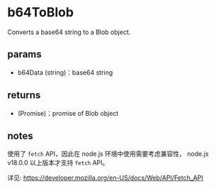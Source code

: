 # b64ToBlob

Converts a base64 string to a Blob object.

## params

-   b64Data (string)：base64 string

## returns

-   (Promise<Blob>)：promise of Blob object

## notes

使用了 `fetch` API，因此在 node.js 环境中使用需要考虑兼容性， node.js v18.0.0 以上版本才支持 `fetch` API。

详见: https://developer.mozilla.org/en-US/docs/Web/API/Fetch_API
